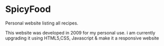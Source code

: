 # SpicyFood
Personal website listing all recipes. 

This website was developed in 2009 for my personal use. 
i am currently upgrading it using HTML5,CSS, Javascript & make it a responsive website 

